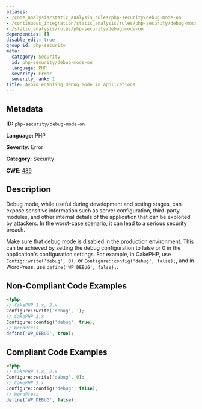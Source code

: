 ```yaml
---
aliases:
- /code_analysis/static_analysis_rules/php-security/debug-mode-on
- /continuous_integration/static_analysis/rules/php-security/debug-mode-on
- /static_analysis/rules/php-security/debug-mode-on
dependencies: []
disable_edit: true
group_id: php-security
meta:
  category: Security
  id: php-security/debug-mode-on
  language: PHP
  severity: Error
  severity_rank: 1
title: Avoid enabling debug mode in applications
---
```

<!--  SOURCED FROM https://github.com/DataDog/datadog-static-analyzer-rule-docs -->


## Metadata
**ID:** `php-security/debug-mode-on`

**Language:** PHP

**Severity:** Error

**Category:** Security

**CWE**: [489](https://cwe.mitre.org/data/definitions/489.html)

## Description
Debug mode, while useful during development and testing stages, can expose sensitive information such as server configuration, third-party modules, and other internal details of the application that can be exploited by attackers. In the worst-case scenario, it can lead to a serious security breach.

Make sure that debug mode is disabled in the production environment. This can be achieved by setting the debug configuration to false or 0 in the application's configuration settings. For example, in CakePHP, use `Config::write('debug', 0);` or `Configure::config('debug', false);`, and in WordPress, use `define('WP_DEBUG', false);`.

## Non-Compliant Code Examples
```php
<?php
// CakePHP 1.x, 2.x
Configure::write('debug', 1);
// CakePHP 3.x
Configure::config('debug', true);
// WordPress
define('WP_DEBUG', true);
```

## Compliant Code Examples
```php
<?php
// CakePHP 1.x, 2.x
Configure::write('debug', 0);
// CakePHP 3.x
Configure::config('debug', false);
// WordPress
define('WP_DEBUG', false);
```
